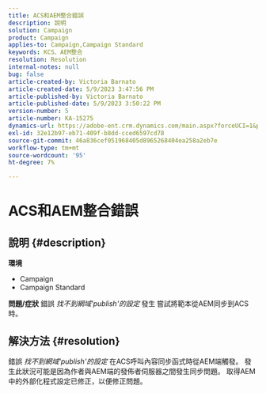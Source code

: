 ```yaml
---
title: ACS和AEM整合錯誤
description: 說明
solution: Campaign
product: Campaign
applies-to: Campaign,Campaign Standard
keywords: KCS、AEM整合
resolution: Resolution
internal-notes: null
bug: false
article-created-by: Victoria Barnato
article-created-date: 5/9/2023 3:47:56 PM
article-published-by: Victoria Barnato
article-published-date: 5/9/2023 3:50:22 PM
version-number: 5
article-number: KA-15275
dynamics-url: https://adobe-ent.crm.dynamics.com/main.aspx?forceUCI=1&pagetype=entityrecord&etn=knowledgearticle&id=752decd7-80ee-ed11-8849-6045bd0065b6
exl-id: 32e12b97-eb71-409f-b8dd-cced6597cd78
source-git-commit: 46a836cef051968405d8965268404ea258a2eb7e
workflow-type: tm+mt
source-wordcount: '95'
ht-degree: 7%

---
```


# ACS和AEM整合錯誤

## 說明 {#description}

<b>環境</b>
- Campaign
- Campaign Standard



<b>問題/症狀</b>
錯誤 *找不到網域&#39;publish&#39;的設定<b>* </b>發生<b> </b>嘗試將範本從AEM同步到ACS時。


## 解決方法 {#resolution}


錯誤 *找不到網域&#39;publish&#39;的設定* 在ACS呼叫內容同步函式時從AEM端觸發。 發生此狀況可能是因為作者與AEM端的發佈者伺服器之間發生同步問題。 取得AEM中的外部化程式設定已修正，以便修正問題。
